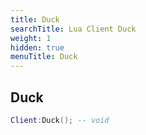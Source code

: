 ```yaml
---
title: Duck
searchTitle: Lua Client Duck
weight: 1
hidden: true
menuTitle: Duck
---
```

## Duck
```lua
Client:Duck(); -- void
```